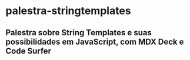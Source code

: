 # palestra-stringtemplates
## Palestra sobre String Templates e suas possibilidades em JavaScript, com MDX Deck e Code Surfer
